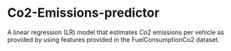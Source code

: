 # Co2-Emissions-predictor
A linear regression (LR) model that estimates Co2 emissions per vehicle as provided by using features provided in the FuelConsumptionCo2 dataset.
